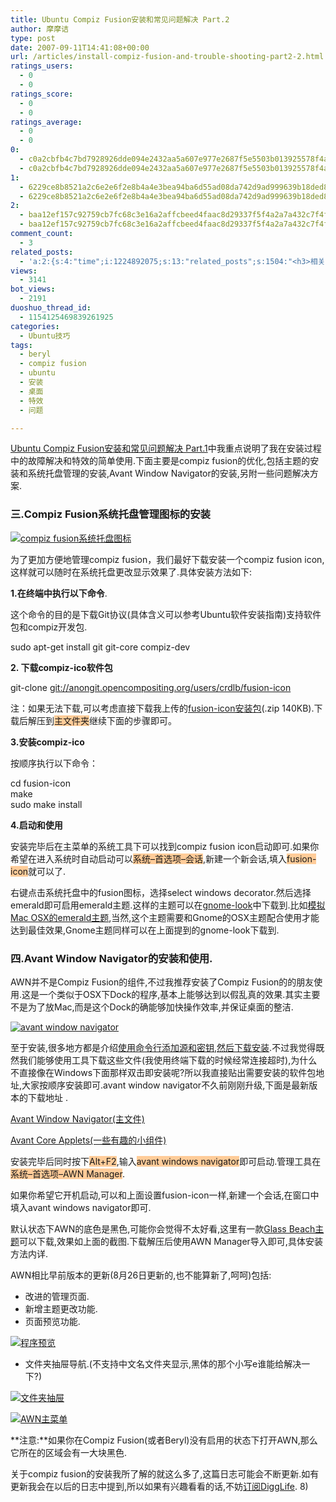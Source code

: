 ```yaml
---
title: Ubuntu Compiz Fusion安装和常见问题解决 Part.2
author: 摩摩诘
type: post
date: 2007-09-11T14:41:08+00:00
url: /articles/install-compiz-fusion-and-trouble-shooting-part2-2.html
ratings_users:
  - 0
  - 0
ratings_score:
  - 0
  - 0
ratings_average:
  - 0
  - 0
0:
  - c0a2cbfb4c7bd7928926dde094e2432aa5a607e977e2687f5e5503b013925578f4ad6340f6fc4d6a93db44d6751a1eae
  - c0a2cbfb4c7bd7928926dde094e2432aa5a607e977e2687f5e5503b013925578f4ad6340f6fc4d6a93db44d6751a1eae
1:
  - 6229ce8b8521a2c6e2e6f2e8b4a4e3bea94ba6d55ad08da742d9ad999639b18ded8da4af03ae5d63976421c374aedac7
  - 6229ce8b8521a2c6e2e6f2e8b4a4e3bea94ba6d55ad08da742d9ad999639b18ded8da4af03ae5d63976421c374aedac7
2:
  - baa12ef157c92759cb7fc68c3e16a2affcbeed4faac8d29337f5f4a2a7a432c7f4ff9a54dc61720b6648d5d697892dd3
  - baa12ef157c92759cb7fc68c3e16a2affcbeed4faac8d29337f5f4a2a7a432c7f4ff9a54dc61720b6648d5d697892dd3
comment_count:
  - 3
related_posts:
  - 'a:2:{s:4:"time";i:1224892075;s:13:"related_posts";s:1504:"<h3>相关日志</h3><ul class="related_post"><li><a href="http://www.digglife.cn/articles/install-compiz-fusion-and-trouble-shooting-part1-2.html" title="Ubuntu Compiz Fusion安装和常见问题解决 Part.1">Ubuntu Compiz Fusion安装和常见问题解决 Part.1</a></li><li><a href="http://www.digglife.cn/articles/%e5%9c%a8linux%e4%b8%8b%e4%bd%bf%e7%94%a8beryl%e5%ae%9e%e7%8e%b0vista%e6%95%88%e6%9e%9c.html" title="ubuntu 6.10 edgy beryl安装日志">ubuntu 6.10 edgy beryl安装日志</a></li><li><a href="http://www.digglife.cn/articles/add-compiz-fusion-stackswitch.html" title="Compiz Fusion新特效Stackswitch">Compiz Fusion新特效Stackswitch</a></li><li><a href="http://www.digglife.cn/articles/how-to-install-kde40-in-ubuntu.html" title="如何在Ubuntu 7.10下安装KDE 4.0">如何在Ubuntu 7.10下安装KDE 4.0</a></li><li><a href="http://www.digglife.cn/articles/how-to-install-software-in-ubuntu.html" title="Ubuntu技巧:Ubuntu软件安装方法完全指南">Ubuntu技巧:Ubuntu软件安装方法完全指南</a></li><li><a href="http://www.digglife.cn/articles/%e9%85%b7%e8%bd%af%e6%8e%a8%e8%8d%90%e8%ae%a9windows%e4%b9%9f%e7%94%a8%e4%b8%8a3d%e6%a1%8c%e9%9d%a2.html" title="酷软推荐:让windows也用上3D桌面">酷软推荐:让windows也用上3D桌面</a></li><li><a href="http://www.digglife.cn/articles/clean-up-desktop-improve-productivity-2.html" title="彻底清空桌面,让启动程序更加高效Part.2">彻底清空桌面,让启动程序更加高效Part.2</a></li></ul>";}'
views:
  - 3141
bot_views:
  - 2191
duoshuo_thread_id:
  - 1154125469839261925
categories:
  - Ubuntu技巧
tags:
  - beryl
  - compiz fusion
  - ubuntu
  - 安装
  - 桌面
  - 特效
  - 问题

---
```

<a href="https://www.digglife.net/articles/install-compiz-fusion-and-trouble-shooting-part1-2.html" title="Ubuntu Compiz Fusion安装和常见问题解决 Part.1" target="_blank">Ubuntu Compiz Fusion安装和常见问题解决 Part.1</a>中我重点说明了我在安装过程中的故障解决和特效的简单使用.下面主要是compiz fusion的优化,包括主题的安装和系统托盘管理的安装,Avant Window Navigator的安装,另附一些问题解决方案.

### 三.Compiz Fusion系统托盘管理图标的安装

[![compiz fusion系统托盘图标][1]][2]

<!--more-->

为了更加方便地管理compiz fusion，我们最好下载安装一个compiz fusion icon,这样就可以随时在系统托盘更改显示效果了.具体安装方法如下:

**1.在终端中执行以下命令**.

这个命令的目的是下载Git协议(具体含义可以参考Ubuntu软件安装指南)支持软件包和compiz开发包.

 <span class="postbody">sudo apt-get install git git-core compiz-dev </span>

**2. 下载compiz-ico软件包**

 <span class="postbody">git-clone <a href="git://anongit.opencompositing.org/users/crdlb/fusion-icon" target="_blank">git://anongit.opencompositing.org/users/crdlb/fusion-icon</a> </span>

注：如果无法下载,可以考虑直接下载我上传的[fusion-icon安装包][3](.zip 140KB).下载后解压到<span style="background-color: #ffcc99">主文件夹</span>继续下面的步骤即可。[][3]

**3.安装compiz-ico**

按顺序执行以下命令：

<span class="postbody">cd fusion-icon<br /> make<br /> sudo make install </span>

**4.启动和使用**

安装完毕后在主菜单的系统工具下可以找到compiz fusion icon启动即可.如果你希望在进入系统时自动启动可以<span style="background-color: #ffcc99">系统&#8211;首选项&#8211;会话</span>,新建一个新会话,填入<span class="postbody"></span><span style="background-color: #ffcc99">fusion-icon</span>就可以了.

右键点击系统托盘中的fusion图标，选择select windows decorator.然后选择emerald即可启用emerald主题.这样的主题可以在<a href="http://www.gnome-look.org/" title="emerald主题下载" target="_blank">gnome-look</a>中下载到.比如<a href="https://www.digglife.net/wp-content/uploads/3/379/2007/09/emerald-osx.zip" title="模拟OSX的emerald主题" target="_blank">模拟Mac OSX的emerald主题</a>,当然,这个主题需要和Gnome的OSX主题配合使用才能达到最佳效果,Gnome主题同样可以在上面提到的gnome-look下载到.

### 四.Avant Window Navigator的安装和使用.

AWN并不是Compiz Fusion的组件,不过我推荐安装了Compiz Fusion的的朋友使用.这是一个类似于OSX下Dock的程序,基本上能够达到以假乱真的效果.其实主要不是为了放Mac,而是这个Dock的确能够加快操作效率,并保证桌面的整洁.

[![avant window navigator][4]][5]

至于安装,很多地方都是介绍<a href="http://awn.wetpaint.com/page/Ubuntu+Feisty+Repository?t=anon" title="AWN常规安装方法" target="_blank">使用命令行添加源和密钥,然后下载安装</a>.不过我觉得既然我们能够使用工具下载这些文件(我使用终端下载的时候经常连接超时),为什么不直接像在Windows下面那样双击即安装呢?所以我直接贴出需要安装的软件包地址,大家按顺序安装即可.avant window navigator不久前刚刚升级,下面是最新版本的下载地址 .

<a href="http://download.tuxfamily.org/syzygy42/pool/feisty/avant-window-navigator/avant-window-navigator-bzr_0.1.2-bzr94-1.tar.gz" title="AWN主文件下载" target="_blank">Avant Window Navigator(主文件)</a>

<a href="http://download.tuxfamily.org/syzygy42/pool/feisty/avant-window-navigator/awn-core-applets-bzr_0.1.0-bzr43-1_i386.deb" title="AWN的小组件下载" target="_blank">Avant Core Applets(一些有趣的小组件)</a>

安装完毕后同时按下<span style="background-color: #ffcc99">Alt+F2</span>,输入<span style="background-color: #ffcc99">avant windows navigator</span>即可启动.管理工具在<span style="background-color: #ffcc99">系统&#8211;首选项&#8211;AWN Manager</span>.

如果你希望它开机启动,可以和上面设置fusion-icon一样,新建一个会话,在窗口中填入avant windows navigator即可.

默认状态下AWN的底色是黑色,可能你会觉得不太好看,这里有一款[Glass Beach主题][6]可以下载,效果如上面的截图.下载解压后使用AWN Manager导入即可,具体安装方法内详.

AWN相比早前版本的更新(8月26日更新的,也不能算新了,呵呵)包括:

  * 改进的管理页面.
  * 新增主题更改功能.
  * 页面预览功能.

[![程序预览][7]][8]

  * 文件夹抽屉导航.(不支持中文名文件夹显示,黑体的那个小写e谁能给解决一下?)

[![文件夹抽屉][9]][10]

[![AWN主菜单][11]][12]

[][10]

**注意:**如果你在Compiz Fusion(或者Beryl)没有启用的状态下打开AWN,那么它所在的区域会有一大块黑色.

关于compiz fusion的安装我所了解的就这么多了,这篇日志可能会不断更新.如有更新我会在以后的日志中提到,所以如果有兴趣看看的话,不妨<a href="http://feed.digglife.cn" title="订阅digglife" target="_blank">订阅DiggLife</a>. 8)

 [1]: http://digglife.qiniudn.com/wp-content/uploads/3/379/2007/09/compiz-fusion-tray-icon.png
 [2]: https://www.digglife.net/wp-content/uploads/3/379/2007/09/compiz-fusion-tray-icon.png "compiz fusion系统托盘图标"
 [3]: https://www.digglife.net/wp-content/uploads/3/379/2007/09/fusion-icon.zip "fusion-icon安装包"
 [4]: http://digglife.qiniudn.com/wp-content/uploads/3/379/2007/09/awn.thumbnail.png
 [5]: https://www.digglife.net/wp-content/uploads/3/379/2007/09/awn.png "avant window navigator"
 [6]: https://www.digglife.net/wp-content/uploads/3/379/2007/09/glass-beach-theme.zip "AWN Glass Beach主题"
 [7]: http://digglife.qiniudn.com/wp-content/uploads/3/379/2007/09/preview1.png
 [8]: https://www.digglife.net/wp-content/uploads/3/379/2007/09/preview1.png "程序预览"
 [9]: http://digglife.qiniudn.com/wp-content/uploads/3/379/2007/09/stack.thumbnail.png
 [10]: https://www.digglife.net/wp-content/uploads/3/379/2007/09/stack.png "文件夹抽屉"
 [11]: http://digglife.qiniudn.com/wp-content/uploads/3/379/2007/09/awn-main-menu.thumbnail.png
 [12]: https://www.digglife.net/wp-content/uploads/3/379/2007/09/awn-main-menu.png "AWN主菜单"